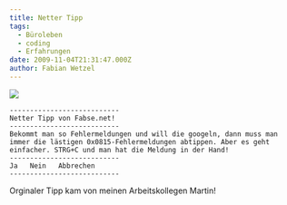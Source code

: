 ```yaml
---
title: Netter Tipp
tags:
  - Büroleben
  - coding
  - Erfahrungen
date: 2009-11-04T21:31:47.000Z
author: Fabian Wetzel
---
```


[![](image_thumb.png)](image31.png) 

    ---------------------------   
    Netter Tipp von Fabse.net!    
    ---------------------------    
    Bekommt man so Fehlermeldungen und will die googeln, dann muss man immer die lästigen 0x0815-Fehlermeldungen abtippen. Aber es geht einfacher. STRG+C und man hat die Meldung in der Hand!    
    ---------------------------    
    Ja   Nein   Abbrechen   
    ---------------------------

Orginaler Tipp kam von meinen Arbeitskollegen Martin!


